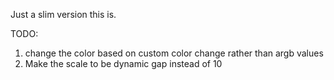 Just a slim version this is.

TODO:
1. change the color based on custom color change rather than argb values
2. Make the scale to be dynamic gap instead of 10
